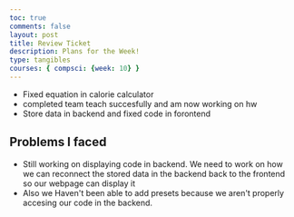 ```yaml
---
toc: true
comments: false
layout: post
title: Review Ticket
description: Plans for the Week!
type: tangibles
courses: { compsci: {week: 10} }
---
```


- Fixed equation in calorie calculator
- completed team teach succesfully and am now working on hw
- Store data in backend and fixed code in forontend

## Problems I faced
- Still working on displaying code in backend. We need to work on how we can reconnect the stored data in the backend back to the frontend so our webpage can display it
- Also we Haven't been able to add presets because we aren't properly accesing our code in the backend.